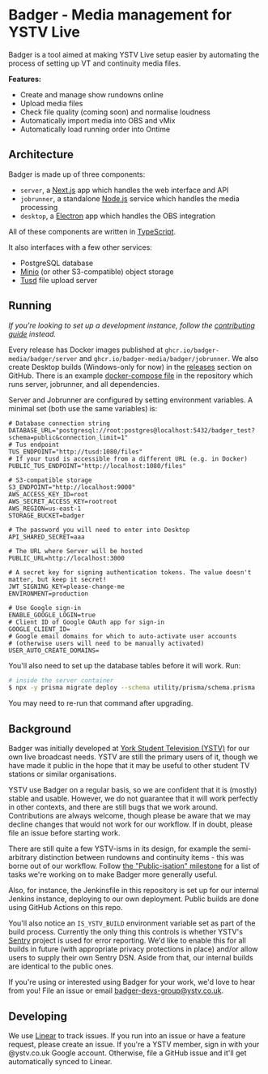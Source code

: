 # Badger - Media management for YSTV Live

Badger is a tool aimed at making YSTV Live setup easier by automating the process of setting up VT and continuity media
files.

**Features:**

- Create and manage show rundowns online
- Upload media files
- Check file quality (coming soon) and normalise loudness
- Automatically import media into OBS and vMix
- Automatically load running order into Ontime

## Architecture

Badger is made up of three components:

- `server`, a [Next.js](https://nextjs.org/) app which handles the web interface and API
- `jobrunner`, a standalone [Node.js](https://nodejs.org/en/) service which handles the media processing
- `desktop`, a [Electron](https://www.electronjs.org/) app which handles the OBS integration

All of these components are written in [TypeScript](https://www.typescriptlang.org/).

It also interfaces with a few other services:

- PostgreSQL database
- [Minio](https://min.io/) (or other S3-compatible) object storage
- [Tusd](https://tus.io/) file upload server

## Running

_If you're looking to set up a development instance, follow the [contributing guide](./CONTRIBUTING.md) instead._

Every release has Docker images published at `ghcr.io/badger-media/badger/server` and `ghcr.io/badger-media/badger/jobrunner`.
We also create Desktop builds (Windows-only for now) in the [releases](https://github.com/ystv/badger/releases) section on GitHub.
There is an example [docker-compose file](./docker-compose-example.yml) in the repository which runs server, jobrunner, and all dependencies.

Server and Jobrunner are configured by setting environment variables. A minimal set (both use the same variables) is:

```
# Database connection string
DATABASE_URL="postgresql://root:postgres@localhost:5432/badger_test?schema=public&connection_limit=1"
# Tus endpoint
TUS_ENDPOINT="http://tusd:1080/files"
# If your tusd is accessible from a different URL (e.g. in Docker)
PUBLIC_TUS_ENDPOINT="http://localhost:1080/files"

# S3-compatible storage
S3_ENDPOINT="http://localhost:9000"
AWS_ACCESS_KEY_ID=root
AWS_SECRET_ACCESS_KEY=rootroot
AWS_REGION=us-east-1
STORAGE_BUCKET=badger

# The password you will need to enter into Desktop
API_SHARED_SECRET=aaa

# The URL where Server will be hosted
PUBLIC_URL=http://localhost:3000

# A secret key for signing authentication tokens. The value doesn't matter, but keep it secret!
JWT_SIGNING_KEY=please-change-me
ENVIRONMENT=production

# Use Google sign-in
ENABLE_GOOGLE_LOGIN=true
# Client ID of Google OAuth app for sign-in
GOOGLE_CLIENT_ID=
# Google email domains for which to auto-activate user accounts
# (otherwise users will need to be manually activated)
USER_AUTO_CREATE_DOMAINS=
```

You'll also need to set up the database tables before it will work. Run:

```sh
# inside the server container
$ npx -y prisma migrate deploy --schema utility/prisma/schema.prisma
```

You may need to re-run that command after upgrading.

## Background

Badger was initially developed at [York Student Television (YSTV)](https://ystv.co.uk) for our own live broadcast needs.
YSTV are still the primary users of it, though we have made it public in the hope that it may be useful to other student TV stations or similar organisations.

YSTV use Badger on a regular basis, so we are confident that it is (mostly) stable and usable.
However, we do not guarantee that it will work perfectly in other contexts, and there are still bugs that we work around.
Contributions are always welcome, though please be aware that we may decline changes that would not work for our workflow.
If in doubt, please file an issue before starting work.

There are still quite a few YSTV-isms in its design, for example the semi-arbitrary distinction between rundowns and continuity items - this was borne out of our workflow. Follow [the "Public-isation" milestone](https://github.com/ystv/badger/milestone/1) for a list of tasks we're working on to make Badger more generally useful.

Also, for instance, the Jenkinsfile in this repository is set up for our internal Jenkins instance, deploying to our own deployment.
Public builds are done using GitHub Actions on this repo.

You'll also notice an `IS_YSTV_BUILD` environment variable set as part of the build process.
Currently the only thing this controls is whether YSTV's [Sentry](https://sentry.io) project is used for error reporting.
We'd like to enable this for all builds in future (with appropriate privacy protections in place) and/or allow users to supply their own Sentry DSN.
Aside from that, our internal builds are identical to the public ones.

If you're using or interested using Badger for your work, we'd love to hear from you!
File an issue or email badger-devs-group@ystv.co.uk.

## Developing

We use [Linear](https://linear.app/ystv) to track issues.
If you run into an issue or have a feature request, please create an issue.
If you're a YSTV member, sign in with your @ystv.co.uk Google account.
Otherwise, file a GitHub issue and it'll get automatically synced to Linear.
